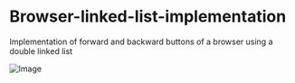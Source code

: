 # Browser-linked-list-implementation
Implementation of forward and backward buttons of a browser using a double linked list

![Image](https://1.bp.blogspot.com/-pGiLfNbZJbg/YMBA68WhnYI/AAAAAAAAABs/poYt9jt6K489vz5EQhcsVV6X6pWVX-grQCLcBGAsYHQ/w361-h369/sample.gif)
